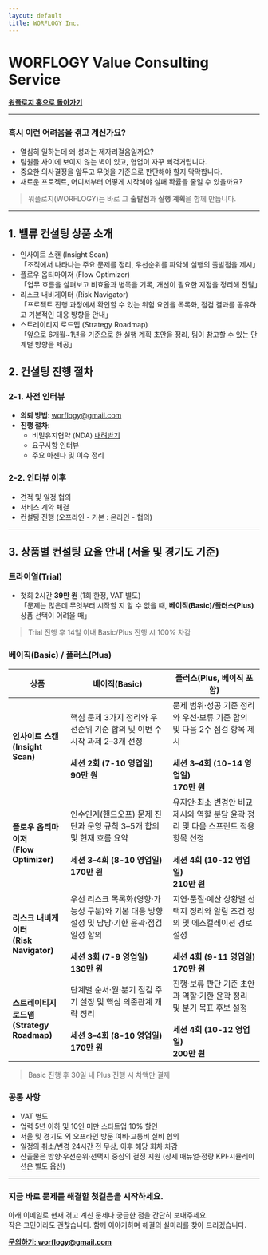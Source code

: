```yaml
---
layout: default
title: WORFLOGY Inc.
---
```


# WORFLOGY Value Consulting Service

[**워플로지 홈으로 돌아가기**](https://worflogy.com)

---

### 혹시 이런 어려움을 겪고 계신가요?

- 열심히 일하는데 왜 성과는 제자리걸음일까요?
- 팀원들 사이에 보이지 않는 벽이 있고, 협업이 자꾸 삐걱거립니다.
- 중요한 의사결정을 앞두고 무엇을 기준으로 판단해야 할지 막막합니다.
- 새로운 프로젝트, 어디서부터 어떻게 시작해야 실패 확률을 줄일 수 있을까요?

> 워플로지(WORFLOGY)는 바로 그 **출발점**과 **실행 계획**을 함께 만듭니다.

---

## 1. 밸류 컨설팅 상품 소개

- 인사이트 스캔 (Insight Scan)<br>
「조직에서 나타나는 주요 문제를 정리, 우선순위를 파악해 실행의 출발점을 제시」
- 플로우 옵티마이저 (Flow Optimizer)<br>
「업무 흐름을 살펴보고 비효율과 병목을 기록, 개선이 필요한 지점을 정리해 전달」
- 리스크 내비게이터 (Risk Navigator)<br>
「프로젝트 진행 과정에서 확인할 수 있는 위험 요인을 목록화, 점검 결과를 공유하고 기본적인 대응 방향을 안내」
- 스트레이티지 로드맵 (Strategy Roadmap)<br>
「앞으로 6개월~1년을 기준으로 한 실행 계획 초안을 정리, 팀이 참고할 수 있는 단계별 방향을 제공」

## 2. 컨설팅 진행 절차

### 2-1. 사전 인터뷰

- **의뢰 방법**: [worflogy@gmail.com](mailto:worflogy@gmail.com)
- **진행 절차**:
    - 비밀유지협약 (NDA) [내려받기](https://drive.google.com/file/d/1IpbFzdH17zTREo131JuWjV53xkd5bCHs/view?usp=sharing)
    - 요구사항 인터뷰
    - 주요 아젠다 및 이슈 정리

### 2-2. 인터뷰 이후

- 견적 및 일정 협의
- 서비스 계약 체결
- 컨설팅 진행 (오프라인 - 기본 : 온라인 - 협의)

---

## 3. 상품별 컨설팅 요율 안내 (서울 및 경기도 기준)

### 트라이얼(Trial)

- 첫회 2시간 **39만 원** (1회 한정, VAT 별도)<br>
「문제는 많은데 무엇부터 시작할 지 알 수 없을 때, **베이직(Basic)/플러스(Plus)** 상품 선택이 어려울 때」

> Trial 진행 후 14일 이내 Basic/Plus 진행 시 100% 차감

### 베이직(Basic) / 플러스(Plus)

| 상품 | 베이직(Basic) | 플러스(Plus, 베이직 포함) |
|---|---|---|
| **인사이트 스캔**<br>**(Insight Scan)** | 핵심 문제 3가지 정리와 우선순위 기준 합의 및 이번 주 시작 과제 2–3개 선정<br><br>**세션 2회 (7-10 영업일)**<br>**90만 원** | 문제 범위·성공 기준 정리와 우선·보류 기준 합의 및 다음 2주 점검 항목 제시<br><br>**세션 3–4회 (10-14 영업일)**<br>**170만 원** |
| **플로우 옵티마이저**<br>**(Flow Optimizer)** | 인수인계(핸드오프) 문제 진단과 운영 규칙 3–5개 합의 및 현재 흐름 요약<br><br>**세션 3–4회 (8-10 영업일)**<br>**170만 원** | 유지안·최소 변경안 비교 제시와 역할 분담 윤곽 정리 및 다음 스프린트 적용 항목 선정<br><br>**세션 4회 (10-12 영업일)**<br>**210만 원** |
| **리스크 내비게이터**<br>**(Risk Navigator)** | 우선 리스크 목록화(영향·가능성 구분)와 기본 대응 방향 설정 및 담당·기한 윤곽·점검 일정 합의<br><br>**세션 3회 (7-9 영업일)**<br>**130만 원** | 지연·품질·예산 상황별 선택지 정리와 알림 조건 정의 및 에스컬레이션 경로 설정<br><br>**세션 4회 (9-11 영업일)**<br>**170만 원** |
| **스트레이티지 로드맵**<br>**(Strategy Roadmap)** | 단계별 순서·월·분기 점검 주기 설정 및 핵심 의존관계 개략 정리<br><br>**세션 3–4회 (8-10 영업일)**<br>**170만 원** | 진행·보류 판단 기준 초안과 역할·기한 윤곽 정리 및 분기 목표 후보 설정<br><br>**세션 4회 (10-12 영업일)**<br>**200만 원** |

> Basic 진행 후 30일 내 Plus 진행 시 차액만 결제

### 공통 사항

- VAT 별도
- 업력 5년 이하 및 10인 미만 스타트업 10% 할인
- 서울 및 경기도 외 오프라인 방문 여비·교통비 실비 협의
- 일정의 취소/변경 24시간 전 무상, 이후 해당 회차 차감
- 산출물은 방향·우선순위·선택지 중심의 결정 지원 (상세 매뉴얼·정량 KPI·시뮬레이션은 별도 옵션)

---

### 지금 바로 문제를 해결할 첫걸음을 시작하세요.

아래 이메일로 현재 겪고 계신 문제나 궁금한 점을 간단히 보내주세요.<br>
작은 고민이라도 괜찮습니다. 함께 이야기하며 해결의 실마리를 찾아 드리겠습니다.

**[문의하기: worflogy@gmail.com](mailto:worflogy@gmail.com)**